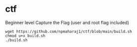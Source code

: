 # ctf
Beginner level Capture the Flag (user and root flag included)

```
wget https://github.com/npmaharaj1/ctf/blob/main/build.sh
chmod u+x build.sh
./build.sh
```